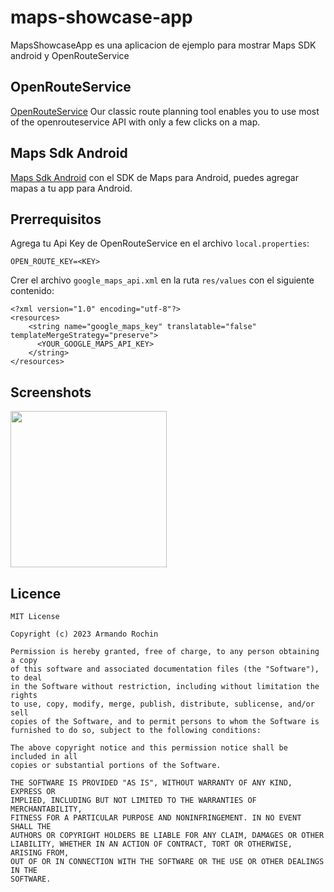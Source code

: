# maps-showcase-app
MapsShowcaseApp es una aplicacion de ejemplo para mostrar Maps SDK android y OpenRouteService

## OpenRouteService
<a href="https://openrouteservice.org/">OpenRouteService</a> Our classic route planning tool enables you to use most of the openrouteservice API with only a few clicks on a map. 

## Maps Sdk Android
<a href="https://developers.google.com/maps/documentation/android-sdk/overview">Maps Sdk Android</a> con el SDK de Maps para Android, puedes agregar mapas a tu app para Android.

## Prerrequisitos
Agrega tu Api Key de OpenRouteService en el archivo `local.properties`:
```
OPEN_ROUTE_KEY=<KEY>
```
Crer el archivo `google_maps_api.xml` en la ruta `res/values` con el siguiente contenido:
```
<?xml version="1.0" encoding="utf-8"?>
<resources>
    <string name="google_maps_key" translatable="false" templateMergeStrategy="preserve">
      <YOUR_GOOGLE_MAPS_API_KEY>
    </string>
</resources>
```
## Screenshots
<p float="left">
  <img src="https://firebasestorage.googleapis.com/v0/b/fir-showcase-app.appspot.com/o/screenshots%2Fmaps-showcase-app%2F01.png?alt=media&token=7c3cc9fd-7c02-4f53-b0f4-3b3dddafdb99" width="250" />
</p>


## Licence
    MIT License

    Copyright (c) 2023 Armando Rochin

    Permission is hereby granted, free of charge, to any person obtaining a copy
    of this software and associated documentation files (the "Software"), to deal
    in the Software without restriction, including without limitation the rights
    to use, copy, modify, merge, publish, distribute, sublicense, and/or sell
    copies of the Software, and to permit persons to whom the Software is
    furnished to do so, subject to the following conditions:

    The above copyright notice and this permission notice shall be included in all
    copies or substantial portions of the Software.

    THE SOFTWARE IS PROVIDED "AS IS", WITHOUT WARRANTY OF ANY KIND, EXPRESS OR
    IMPLIED, INCLUDING BUT NOT LIMITED TO THE WARRANTIES OF MERCHANTABILITY,
    FITNESS FOR A PARTICULAR PURPOSE AND NONINFRINGEMENT. IN NO EVENT SHALL THE
    AUTHORS OR COPYRIGHT HOLDERS BE LIABLE FOR ANY CLAIM, DAMAGES OR OTHER
    LIABILITY, WHETHER IN AN ACTION OF CONTRACT, TORT OR OTHERWISE, ARISING FROM,
    OUT OF OR IN CONNECTION WITH THE SOFTWARE OR THE USE OR OTHER DEALINGS IN THE
    SOFTWARE.
